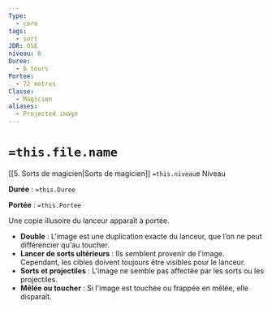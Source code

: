 ```yaml
---
Type:
  - core
tags:
  - sort
JDR: OSE
niveau: 6
Duree:
  - 6 tours
Portee:
  - 72 mètres
Classe:
  - Magicien
aliases:
  - Projected image
---
```

# `=this.file.name`  

[[5. Sorts de magicien|Sorts de magicien]] `=this.niveau`e Niveau

**Durée** : `=this.Duree`

**Portée** : `=this.Portee`

Une copie illusoire du lanceur apparaît à portée.

- **Double** : L'image est une duplication exacte du lanceur, que l’on ne peut différencier qu'au toucher.
- **Lancer de sorts ultérieurs** : Ils semblent provenir de l'image. Cependant, les cibles doivent toujours être visibles pour le lanceur.
- **Sorts et projectiles** : L'image ne semble pas affectée par les sorts ou les projectiles.
- **Mêlée ou toucher** : Si l'image est touchée ou frappée en mêlée, elle disparaît.
